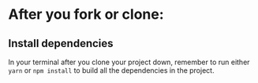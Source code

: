 # After you fork or clone:

## Install dependencies

In your terminal after you clone your project down, remember to run either `yarn` or `npm install` to build all the dependencies in the project.
